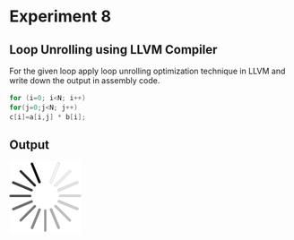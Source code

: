 # Experiment 8

## Loop Unrolling using LLVM Compiler
For the given loop apply loop unrolling optimization technique in LLVM and write
down the output in assembly code.
``` C
for (i=0; i<N; i++)
for(j=0;j<N; j++)
c[i]=a[i,j] * b[i];
```
## Output

![8-output](../loading-icon.png)